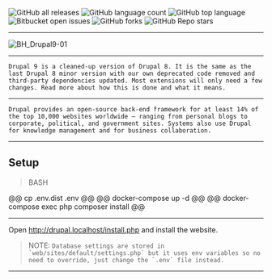 ![GitHub all releases](https://img.shields.io/github/downloads/Roman-jx/drupal_9_prj/total)
![GitHub language count](https://img.shields.io/github/languages/count/Roman-jx/drupal_9_prj) 
![GitHub top language](https://img.shields.io/github/languages/top/Roman-jx/drupal_9_prj?color=yellow) 
![Bitbucket open issues](https://img.shields.io/bitbucket/issues/Roman-jx/drupal_9_prj)
![GitHub forks](https://img.shields.io/github/forks/Roman-jx/drupal_9_prj?style=social)
![GitHub Repo stars](https://img.shields.io/github/stars/Roman-jx/drupal_9_prj?style=social)

****

![BH_Drupal9-01](https://user-images.githubusercontent.com/73672879/162577161-740fe7d5-a94e-4f37-b299-a164b34e5224.jpeg)
****

```Drupal 9 is a cleaned-up version of Drupal 8. It is the same as the last Drupal 8 minor version with our own deprecated code removed and third-party dependencies updated. Most extensions will only need a few changes. Read more about how this is done and what it means.```

****

```Drupal provides an open-source back-end framework for at least 14% of the top 10,000 websites worldwide – ranging from personal blogs to corporate, political, and government sites. Systems also use Drupal for knowledge management and for business collaboration.```

****

## Setup

>BASH

@@ cp .env.dist .env @@
@@ docker-compose up -d @@
@@ docker-compose exec php composer install @@

****

Open http://drupal.localhost/install.php and install the website.

>NOTE:
```Database settings are stored in `web/sites/default/settings.php` but it uses env variables so no need to override, just change the `.env` file instead.```

****
